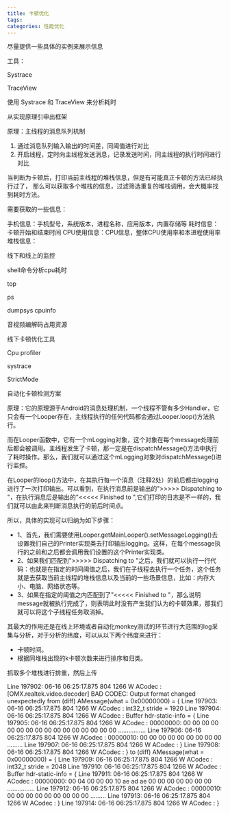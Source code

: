```yaml
---
title: 卡顿优化
tags:
categories: 性能优化
---
```


尽量提供一些具体的实例来展示信息

工具：

Systrace

TraceView

使用 Systrace 和 TraceView 来分析耗时

从实现原理引申出框架

原理：主线程的消息队列机制

1. 通过消息队列输入输出的时间差，同阈值进行对比
2. 开启线程，定时向主线程发送消息，记录发送时间，同主线程的执行时间进行对比

当判断为卡顿后，打印当前主线程的堆栈信息，但是有可能真正卡顿的方法已经执行过了，
那么可以获取多个堆栈的信息，过滤筛选重复的堆栈调用，会大概率找到耗时方法。

需要获取的一些信息：

手机信息：手机型号，系统版本，进程名称，应用版本，内置存储等
耗时信息：卡顿开始和结束时间
CPU使用信息：CPU信息，整体CPU使用率和本进程使用率
堆栈信息：

线下和线上的监控

shell命令分析cpu耗时

top

ps 

dumpsys cpuinfo

音视频编解码占用资源


线下卡顿优化工具

Cpu profiler

systrace

StrictMode


自动化卡顿检测方案

原理：它的原理源于Android的消息处理机制，一个线程不管有多少Handler，它只会有一个Looper存在，主线程执行的任何代码都会通过Looper.loop()方法执行。

而在Looper函数中，它有一个mLogging对象，这个对象在每个message处理前后都会被调用。主线程发生了卡顿，那一定是在dispatchMessage()方法中执行了耗时操作。那么，我们就可以通过这个mLogging对象对dispatchMessage()进行监控。

在Looper的loop()方法中，在其执行每一个消息（注释2处）的前后都由logging进行了一次打印输出。可以看到，在执行消息前是输出的">>>>> Dispatching to "，在执行消息后是输出的"<<<<< Finished to ",它们打印的日志是不一样的，我们就可以由此来判断消息执行的前后时间点。

所以，具体的实现可以归纳为如下步骤：

* 1、首先，我们需要使用Looper.getMainLooper().setMessageLogging()去设置我们自己的Printer实现类去打印输出logging。这样，在每个message执行的之前和之后都会调用我们设置的这个Printer实现类。
* 2、如果我们匹配到">>>>> Dispatching to "之后，我们就可以执行一行代码：也就是在指定的时间阈值之后，我们在子线程去执行一个任务，这个任务就是去获取当前主线程的堆栈信息以及当前的一些场景信息，比如：内存大小、电脑、网络状态等。
* 3、如果在指定的阈值之内匹配到了"<<<<< Finished to "，那么说明message就被执行完成了，则表明此时没有产生我们认为的卡顿效果，那我们就可以将这个子线程任务取消掉。

其最大的作用还是在线上环境或者自动化monkey测试的环节进行大范围的log采集与分析，对于分析的纬度，可以从以下两个纬度来进行：

* 卡顿时间。
* 根据同堆栈出现的k卡顿次数来进行排序和归类。

抓取多个堆栈进行排重，然后上传

Line 197902: 06-16 06:25:17.875   804  1266 W ACodec  : [OMX.realtek.video.decoder] BAD CODEC: Output format changed unexpectedly from (diff) AMessage(what = 0x00000000) = {
 Line 197903: 06-16 06:25:17.875   804  1266 W ACodec  :       int32_t stride = 1920
 Line 197904: 06-16 06:25:17.875   804  1266 W ACodec  :       Buffer hdr-static-info = {
 Line 197905: 06-16 06:25:17.875   804  1266 W ACodec  :         00000000:  00 00 00 00 00 00 00 00  00 00 00 00 00 00 00 00  ................
 Line 197906: 06-16 06:25:17.875   804  1266 W ACodec  :         00000010:  00 00 00 00 00 00 00 00  00                       .........
 Line 197907: 06-16 06:25:17.875   804  1266 W ACodec  :       }
 Line 197908: 06-16 06:25:17.875   804  1266 W ACodec  :     } to (diff) AMessage(what = 0x00000000) = {
 Line 197909: 06-16 06:25:17.875   804  1266 W ACodec  :       int32_t stride = 2048
 Line 197910: 06-16 06:25:17.875   804  1266 W ACodec  :       Buffer hdr-static-info = {
 Line 197911: 06-16 06:25:17.875   804  1266 W ACodec  :         00000000:  00 04 00 00 00 10 ae ad  ae 00 00 00 00 00 00 00  ................
 Line 197912: 06-16 06:25:17.875   804  1266 W ACodec  :         00000010:  00 00 00 00 00 00 00 00  00                       .........
 Line 197913: 06-16 06:25:17.875   804  1266 W ACodec  :       }
 Line 197914: 06-16 06:25:17.875   804  1266 W ACodec  :     }
